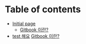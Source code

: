 # Table of contents

* [Initial page](README.md)
    * [Gitbook 이란?](how-to-gitbook.md)
* [test 해요](test.md)
[Gitbook 이란?](how-to-gitbook.md)

